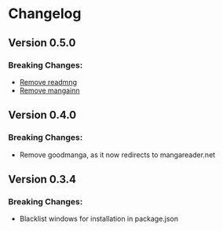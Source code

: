 # Changelog

## Version 0.5.0

### Breaking Changes:

- [Remove readmng](https://github.com/jneidel/mangareader-dl/commit/22c3ee50d050f3e7a8feb5cf2d6a00f14782f9f0)
- [Remove mangainn](https://github.com/jneidel/mangareader-dl/commit/7b3015ca4466864719d5f082ba9a313aa71ed98c)

## Version 0.4.0

### Breaking Changes:

- Remove goodmanga, as it now redirects to mangareader.net

## Version 0.3.4

### Breaking Changes:

- Blacklist windows for installation in package.json

